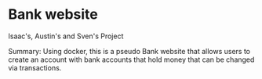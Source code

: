 # Bank website
Isaac's, Austin's and Sven's  Project

Summary:
Using docker, this is a pseudo Bank website that allows users to 
create an account with bank accounts that hold money that can be changed via transactions.
